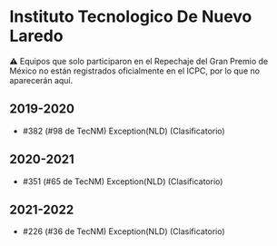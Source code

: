 # Instituto Tecnologico De Nuevo Laredo

:warning: Equipos que solo participaron en el Repechaje del Gran Premio de México no están registrados oficialmente en el ICPC, por lo que no aparecerán aquí.

## 2019-2020

- #382 (#98 de TecNM) Exception(NLD) (Clasificatorio)

## 2020-2021

- #351 (#65 de TecNM) Exception(NLD) (Clasificatorio)

## 2021-2022

- #226 (#36 de TecNM) Exception(NLD) (Clasificatorio)


